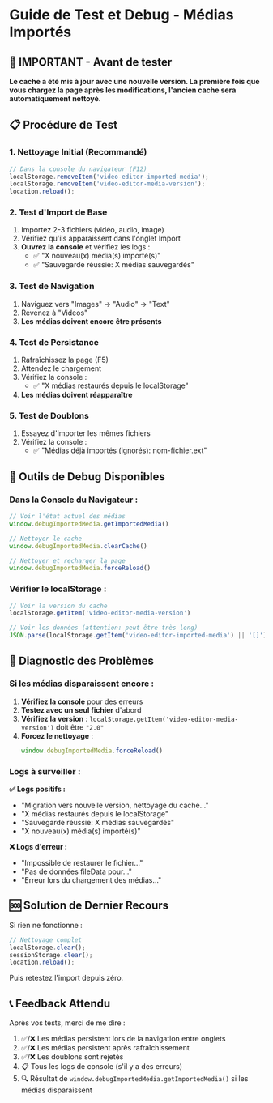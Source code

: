 # Guide de Test et Debug - Médias Importés

## 🚨 IMPORTANT - Avant de tester

**Le cache a été mis à jour avec une nouvelle version. La première fois que vous chargez la page après les modifications, l'ancien cache sera automatiquement nettoyé.**

## 📋 Procédure de Test

### 1. **Nettoyage Initial** (Recommandé)
```javascript
// Dans la console du navigateur (F12)
localStorage.removeItem('video-editor-imported-media');
localStorage.removeItem('video-editor-media-version');
location.reload();
```

### 2. **Test d'Import de Base**
1. Importez 2-3 fichiers (vidéo, audio, image)
2. Vérifiez qu'ils apparaissent dans l'onglet Import
3. **Ouvrez la console** et vérifiez les logs :
   - ✅ "X nouveau(x) média(s) importé(s)"
   - ✅ "Sauvegarde réussie: X médias sauvegardés"

### 3. **Test de Navigation**
1. Naviguez vers "Images" → "Audio" → "Text"
2. Revenez à "Videos" 
3. **Les médias doivent encore être présents**

### 4. **Test de Persistance**
1. Rafraîchissez la page (F5)
2. Attendez le chargement
3. Vérifiez la console :
   - ✅ "X médias restaurés depuis le localStorage"
4. **Les médias doivent réapparaître**

### 5. **Test de Doublons**
1. Essayez d'importer les mêmes fichiers
2. Vérifiez la console :
   - ✅ "Médias déjà importés (ignorés): nom-fichier.ext"

## 🔧 Outils de Debug Disponibles

### Dans la Console du Navigateur :

```javascript
// Voir l'état actuel des médias
window.debugImportedMedia.getImportedMedia()

// Nettoyer le cache
window.debugImportedMedia.clearCache()

// Nettoyer et recharger la page
window.debugImportedMedia.forceReload()
```

### Vérifier le localStorage :
```javascript
// Voir la version du cache
localStorage.getItem('video-editor-media-version')

// Voir les données (attention: peut être très long)
JSON.parse(localStorage.getItem('video-editor-imported-media') || '[]').length
```

## 🐛 Diagnostic des Problèmes

### Si les médias disparaissent encore :

1. **Vérifiez la console** pour des erreurs
2. **Testez avec un seul fichier** d'abord
3. **Vérifiez la version** : `localStorage.getItem('video-editor-media-version')` doit être `"2.0"`
4. **Forcez le nettoyage** :
   ```javascript
   window.debugImportedMedia.forceReload()
   ```

### Logs à surveiller :

**✅ Logs positifs :**
- "Migration vers nouvelle version, nettoyage du cache..."
- "X médias restaurés depuis le localStorage"
- "Sauvegarde réussie: X médias sauvegardés"
- "X nouveau(x) média(s) importé(s)"

**❌ Logs d'erreur :**
- "Impossible de restaurer le fichier..."
- "Pas de données fileData pour..."
- "Erreur lors du chargement des médias..."

## 🆘 Solution de Dernier Recours

Si rien ne fonctionne :
```javascript
// Nettoyage complet
localStorage.clear();
sessionStorage.clear();
location.reload();
```

Puis retestez l'import depuis zéro.

## 📞 Feedback Attendu

Après vos tests, merci de me dire :
1. ✅/❌ Les médias persistent lors de la navigation entre onglets
2. ✅/❌ Les médias persistent après rafraîchissement
3. ✅/❌ Les doublons sont rejetés
4. 📋 Tous les logs de console (s'il y a des erreurs)
5. 🔍 Résultat de `window.debugImportedMedia.getImportedMedia()` si les médias disparaissent